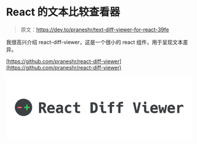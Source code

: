 # React 的文本比较查看器

> 原文：<https://dev.to/praneshr/text-diff-viewer-for-react-39fe>

我很高兴介绍 react-diff-viewer，这是一个很小的 react 组件，用于呈现文本差异。

[https://github.com/praneshr/react-diff-viewer](https://github.com/praneshr/react-diff-viewer)

[![React Diff Viewer](img/31f969b5cb78f1c7bf0694796e2eb53e.png)](https://res.cloudinary.com/practicaldev/image/fetch/s--Q_NL-Edi--/c_limit%2Cf_auto%2Cfl_progressive%2Cq_auto%2Cw_880/https://praneshravi.in/react-diff-viewer/2ff4a3a6313df32a8069bdffe3081366.png)